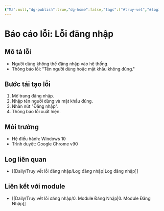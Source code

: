 ```yaml
---
{"Mã":null,"dg-publish":true,"dg-home":false,"tags":["#truy-vet","#login"],"Date":"2024-06-30","permalink":"/daily/truy-vet-loi-dang-nhap/loi-dang-nhap/","dgPassFrontmatter":true,"noteIcon":"","updated":"2025-01-14T22:28:04.211+07:00"}
---
```


# Báo cáo lỗi: Lỗi đăng nhập

## Mô tả lỗi
- Người dùng không thể đăng nhập vào hệ thống.
- Thông báo lỗi: "Tên người dùng hoặc mật khẩu không đúng."

## Bước tái tạo lỗi
1. Mở trang đăng nhập.
2. Nhập tên người dùng và mật khẩu đúng.
3. Nhấn nút "Đăng nhập".
4. Thông báo lỗi xuất hiện.

## Môi trường
- Hệ điều hành: Windows 10
- Trình duyệt: Google Chrome v90

## Log liên quan
- [[Daily/Truy vết lỗi đăng nhập/Log đăng nhập\|Log đăng nhập]]

## Liên kết với module
- [[Daily/Truy vết lỗi đăng nhập/0. Module Đăng Nhập\|0. Module Đăng Nhập]]